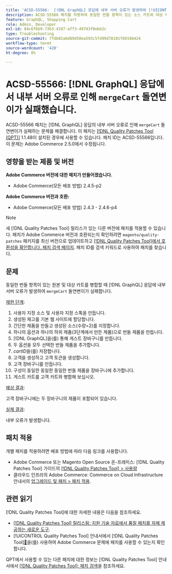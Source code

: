 ```yaml
---
title: 'ACSD-55566:  [!DNL GraphQL] 응답에 내부 서버 오류가 발생하여 [!UICONTROL mergeCart] 돌연변이가 실패합니다.'
description: ACSD-55566 패치를 적용하여 동일한 번들 항목이 있는 소스 카트와 대상 카트를 병합할 때 'mergeCart' 돌연변이가 실패하고  [!DNL GraphQL] 응답의 내부 서버 오류가 발생하는 Adobe Commerce 문제를 해결합니다.
feature: GraphQL, Shopping Cart
role: Admin, Developer
exl-id: 84c6fbb9-73b3-4197-aff3-49743f0ebb2c
type: Troubleshooting
source-git-commit: 7fdb02a6d89d50ea593c5fd99d78101f89198424
workflow-type: tm+mt
source-wordcount: '428'
ht-degree: 0%

---
```


# ACSD-55566: [!DNL GraphQL] 응답에서 내부 서버 오류로 인해 `mergeCart` 돌연변이가 실패했습니다.

ACSD-55566 패치는 [!DNL GraphQL] 응답의 내부 서버 오류로 인해 `mergeCart` 돌연변이가 실패하는 문제를 해결합니다. 이 패치는 [[!DNL Quality Patches Tool (QPT)]](https://experienceleague.adobe.com/en/docs/commerce-operations/tools/quality-patches-tool/quality-patches-tool-to-self-serve-quality-patches) 1.1.48이 설치된 경우에 사용할 수 있습니다. 패치 ID는 ACSD-55566입니다. 이 문제는 Adobe Commerce 2.5.0에서 수정됩니다.

## 영향을 받는 제품 및 버전

**Adobe Commerce 버전에 대한 패치가 만들어졌습니다.**

* Adobe Commerce(모든 배포 방법) 2.4.5-p2

**Adobe Commerce 버전과 호환:**

* Adobe Commerce(모든 배포 방법) 2.4.3 - 2.4.6-p4

>[!NOTE]
>
>새 [!DNL Quality Patches Tool] 릴리스가 있는 다른 버전에 패치를 적용할 수 있습니다. 패치가 Adobe Commerce 버전과 호환되는지 확인하려면 `magento/quality-patches` 패키지를 최신 버전으로 업데이트하고 [[!DNL Quality Patches Tool]에서 호환성을 확인합니다. 패치 검색 페이지](https://experienceleague.adobe.com/tools/commerce-quality-patches/index.html). 패치 ID를 검색 키워드로 사용하여 패치를 찾습니다.

## 문제

동일한 번들 항목이 있는 원본 및 대상 카트를 병합할 때 [!DNL GraphQL] 응답에 내부 서버 오류가 발생하여 `mergeCart` 돌연변이가 실패합니다.

<u>재현 단계</u>:

1. 사용자 지정 소스 및 사용자 지정 스톡을 만듭니다.
1. 생성된 재고를 기본 웹 사이트에 할당합니다.
1. 간단한 제품을 만들고 생성된 소스(수량=2)를 지정합니다.
1. 하나의 옵션과 하나의 하위 제품(3단계에서 만든 제품)으로 번들 제품을 만듭니다.
1. [!DNL GraphQL]을(를) 통해 게스트 장바구니를 만듭니다.
1. 두 옵션을 모두 선택한 번들 제품을 추가합니다.
1. *cartID*&#x200B;을(를) 저장합니다.
1. 고객을 생성하고 고객 토큰을 생성합니다.
1. 고객 장바구니를 만듭니다.
1. 구성이 동일한 동일한 동일한 번들 제품을 장바구니에 추가합니다.
1. 게스트 카트를 고객 카트와 병합해 보십시오.

<u>예상 결과</u>:

고객 장바구니에는 두 장바구니의 제품이 포함되어 있습니다.

<u>실제 결과</u>:

내부 오류가 발생합니다.

## 패치 적용

개별 패치를 적용하려면 배포 방법에 따라 다음 링크를 사용합니다.

* Adobe Commerce 또는 Magento Open Source 온-프레미스: [!DNL Quality Patches Tool] 가이드의 [[!DNL Quality Patches Tool] > 사용량](/help/tools/quality-patches-tool/usage.md)
* 클라우드 인프라의 Adobe Commerce: Commerce on Cloud Infrastructure 안내서의 [업그레이드 및 패치 > 패치 적용](https://experienceleague.adobe.com/docs/commerce-cloud-service/user-guide/develop/upgrade/apply-patches.html).

## 관련 읽기

[!DNL Quality Patches Tool]에 대한 자세한 내용은 다음을 참조하세요.

* [[!DNL Quality Patches Tool] 릴리스됨: 지원 기술 자료에서 품질 패치를 자체 제공하는 새로운 도구](https://experienceleague.adobe.com/en/docs/commerce-operations/tools/quality-patches-tool/quality-patches-tool-to-self-serve-quality-patches).
* [!UICONTROL Quality Patches Tool] 안내서에서  [!DNL Quality Patches Tool][&#128279;](/help/tools/quality-patches-tool/patches-available-in-qpt/check-patch-for-magento-issue-with-magento-quality-patches.md)을(를) 사용하여 Adobe Commerce 문제에 패치를 사용할 수 있는지 확인합니다.


QPT에서 사용할 수 있는 다른 패치에 대한 정보는 [!DNL Quality Patches Tool] 안내서에서 [[!DNL Quality Patches Tool]: 패치 검색](https://experienceleague.adobe.com/tools/commerce-quality-patches/index.html)을 참조하세요.
